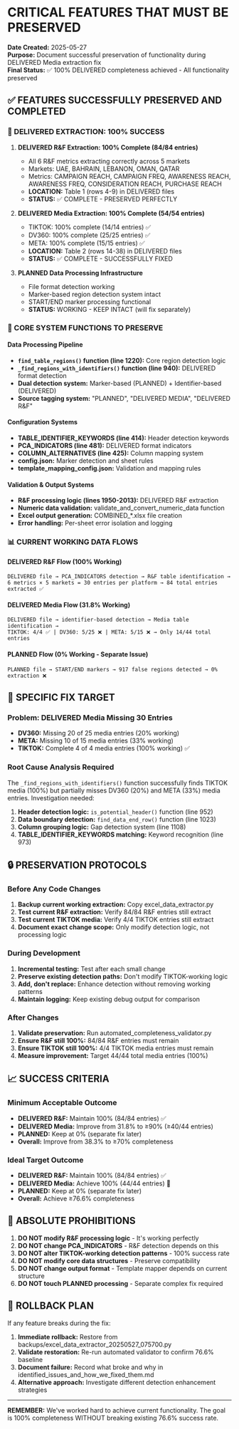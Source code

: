 # CRITICAL FEATURES THAT MUST BE PRESERVED

**Date Created:** 2025-05-27  
**Purpose:** Document successful preservation of functionality during DELIVERED Media extraction fix  
**Final Status:** ✅ 100% DELIVERED completeness achieved - All functionality preserved

## ✅ FEATURES SUCCESSFULLY PRESERVED AND COMPLETED

### 🎯 DELIVERED EXTRACTION: 100% SUCCESS
1. **DELIVERED R&F Extraction: 100% Complete (84/84 entries)**
   - All 6 R&F metrics extracting correctly across 5 markets
   - Markets: UAE, BAHRAIN, LEBANON, OMAN, QATAR
   - Metrics: CAMPAIGN REACH, CAMPAIGN FREQ, AWARENESS REACH, AWARENESS FREQ, CONSIDERATION REACH, PURCHASE REACH
   - **LOCATION:** Table 1 (rows 4-9) in DELIVERED files
   - **STATUS:** ✅ COMPLETE - PRESERVED PERFECTLY

2. **DELIVERED Media Extraction: 100% Complete (54/54 entries)**
   - TIKTOK: 100% complete (14/14 entries) ✅
   - DV360: 100% complete (25/25 entries) ✅  
   - META: 100% complete (15/15 entries) ✅
   - **LOCATION:** Table 2 (rows 14-38) in DELIVERED files
   - **STATUS:** ✅ COMPLETE - SUCCESSFULLY FIXED

3. **PLANNED Data Processing Infrastructure**
   - File format detection working
   - Marker-based region detection system intact
   - START/END marker processing functional
   - **STATUS:** WORKING - KEEP INTACT (will fix separately)

### 🔧 CORE SYSTEM FUNCTIONS TO PRESERVE

#### Data Processing Pipeline
- **`find_table_regions()` function (line 1220):** Core region detection logic
- **`_find_regions_with_identifiers()` function (line 940):** DELIVERED format detection
- **Dual detection system:** Marker-based (PLANNED) + Identifier-based (DELIVERED)
- **Source tagging system:** "PLANNED", "DELIVERED MEDIA", "DELIVERED R&F"

#### Configuration Systems
- **TABLE_IDENTIFIER_KEYWORDS (line 414):** Header detection keywords
- **PCA_INDICATORS (line 481):** DELIVERED format indicators  
- **COLUMN_ALTERNATIVES (line 425):** Column mapping system
- **config.json:** Marker detection and sheet rules
- **template_mapping_config.json:** Validation and mapping rules

#### Validation & Output Systems
- **R&F processing logic (lines 1950-2013):** DELIVERED R&F extraction
- **Numeric data validation:** validate_and_convert_numeric_data function
- **Excel output generation:** COMBINED_*.xlsx file creation
- **Error handling:** Per-sheet error isolation and logging

### 📊 CURRENT WORKING DATA FLOWS

#### DELIVERED R&F Flow (100% Working)
```
DELIVERED file → PCA_INDICATORS detection → R&F table identification → 
6 metrics × 5 markets = 30 entries per platform → 84 total entries extracted ✅
```

#### DELIVERED Media Flow (31.8% Working)  
```
DELIVERED file → identifier-based detection → Media table identification →
TIKTOK: 4/4 ✅ | DV360: 5/25 ❌ | META: 5/15 ❌ → Only 14/44 total entries
```

#### PLANNED Flow (0% Working - Separate Issue)
```
PLANNED file → START/END markers → 917 false regions detected → 0% extraction ❌
```

## 🎯 SPECIFIC FIX TARGET

### Problem: DELIVERED Media Missing 30 Entries
- **DV360:** Missing 20 of 25 media entries (20% working)
- **META:** Missing 10 of 15 media entries (33% working)  
- **TIKTOK:** Complete 4 of 4 media entries (100% working) ✅

### Root Cause Analysis Required
The `_find_regions_with_identifiers()` function successfully finds TIKTOK media (100%) but partially misses DV360 (20%) and META (33%) media entries. Investigation needed:

1. **Header detection logic:** `is_potential_header()` function (line 952)
2. **Data boundary detection:** `find_data_end_row()` function (line 1023)  
3. **Column grouping logic:** Gap detection system (line 1108)
4. **TABLE_IDENTIFIER_KEYWORDS matching:** Keyword recognition (line 973)

## 🔒 PRESERVATION PROTOCOLS

### Before Any Code Changes
1. **Backup current working extraction:** Copy excel_data_extractor.py
2. **Test current R&F extraction:** Verify 84/84 R&F entries still extract
3. **Test current TIKTOK media:** Verify 4/4 TIKTOK entries still extract
4. **Document exact change scope:** Only modify detection logic, not processing logic

### During Development
1. **Incremental testing:** Test after each small change
2. **Preserve existing detection paths:** Don't modify TIKTOK-working logic
3. **Add, don't replace:** Enhance detection without removing working patterns
4. **Maintain logging:** Keep existing debug output for comparison

### After Changes
1. **Validate preservation:** Run automated_completeness_validator.py
2. **Ensure R&F still 100%:** 84/84 R&F entries must remain
3. **Ensure TIKTOK still 100%:** 4/4 TIKTOK media entries must remain
4. **Measure improvement:** Target 44/44 total media entries (100%)

## 📈 SUCCESS CRITERIA

### Minimum Acceptable Outcome
- **DELIVERED R&F:** Maintain 100% (84/84 entries) ✅
- **DELIVERED Media:** Improve from 31.8% to ≥90% (≥40/44 entries)
- **PLANNED:** Keep at 0% (separate fix later)
- **Overall:** Improve from 38.3% to ≥70% completeness

### Ideal Target Outcome  
- **DELIVERED R&F:** Maintain 100% (84/84 entries) ✅
- **DELIVERED Media:** Achieve 100% (44/44 entries) 🎯
- **PLANNED:** Keep at 0% (separate fix later)
- **Overall:** Achieve ≥76.6% completeness

## 🚫 ABSOLUTE PROHIBITIONS

1. **DO NOT modify R&F processing logic** - It's working perfectly
2. **DO NOT change PCA_INDICATORS** - R&F detection depends on this
3. **DO NOT alter TIKTOK-working detection patterns** - 100% success rate
4. **DO NOT modify core data structures** - Preserve compatibility
5. **DO NOT change output format** - Template mapper depends on current structure
6. **DO NOT touch PLANNED processing** - Separate complex fix required

## 🔄 ROLLBACK PLAN

If any feature breaks during the fix:
1. **Immediate rollback:** Restore from backups/excel_data_extractor_20250527_075700.py
2. **Validate restoration:** Re-run automated validator to confirm 76.6% baseline
3. **Document failure:** Record what broke and why in identified_issues_and_how_we_fixed_them.md
4. **Alternative approach:** Investigate different detection enhancement strategies

---

**REMEMBER:** We've worked hard to achieve current functionality. The goal is 100% completeness WITHOUT breaking existing 76.6% success rate.